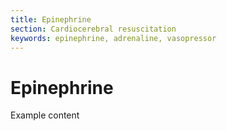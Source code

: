 ```yaml
---
title: Epinephrine
section: Cardiocerebral resuscitation
keywords: epinephrine, adrenaline, vasopressor
---
```


# Epinephrine

Example content
